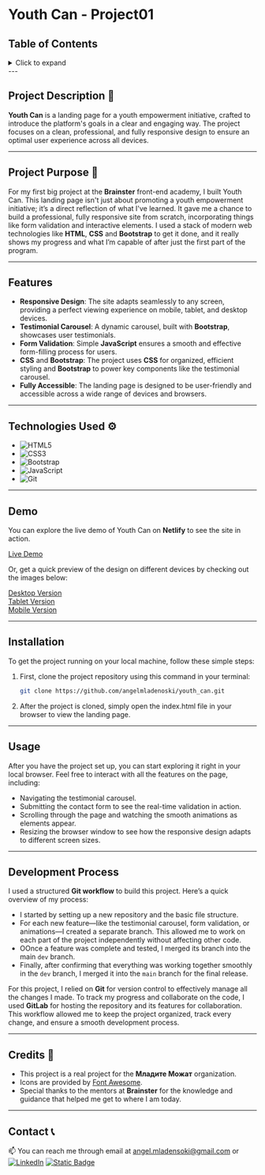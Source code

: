# Youth Can - Project01

## Table of Contents

<details>
  <summary>Click to expand</summary>
  - 📜 Project Description <br>
  - 📖  Project Purpose <br>
  -  ✨ Features <br>
  - 🎥  Demo <br>
  - ⚙️  Technologies Used <br>
  - 🔨  Installation <br>
  -  🚀 Usage <br>
  -  💻 Development Process <br>
  -  📝 Credits <br>
  - 📞  Contact <br>
</details>
---

## Project Description 📜

**Youth Can** is a landing page for a youth empowerment initiative, crafted to introduce the platform's goals in a clear and engaging way. The project focuses on a clean, professional, and fully responsive design to ensure an optimal user experience across all devices.

---

## Project Purpose 📖

For my first big project at the **Brainster** front-end academy, I built Youth Can. This landing page isn't just about promoting a youth empowerment initiative; it’s a direct reflection of what I've learned. It gave me a chance to build a professional, fully responsive site from scratch, incorporating things like form validation and interactive elements. I used a stack of modern web technologies like **HTML**, **CSS** and **Bootstrap** to get it done, and it really shows my progress and what I’m capable of after just the first part of the program.

---

## Features

- **Responsive Design**: The site adapts seamlessly to any screen, providing a perfect viewing experience on mobile, tablet, and desktop devices.
- **Testimonial Carousel**: A dynamic carousel, built with **Bootstrap**, showcases user testimonials.
- **Form Validation**: Simple **JavaScript** ensures a smooth and effective form-filling process for users.
- **CSS** and **Bootstrap**: The project uses **CSS** for organized, efficient styling and **Bootstrap** to power key components like the testimonial carousel.
- **Fully Accessible**: The landing page is designed to be user-friendly and accessible across a wide range of devices and browsers.

---

## Technologies Used ⚙️

- ![HTML5](https://img.shields.io/badge/HTML5-E34F26?style=flat-square&logo=html5&logoColor=white)
- ![CSS3](https://img.shields.io/badge/CSS3-1572B6?style=flat-square&logo=css3&logoColor=white)
- ![Bootstrap](https://img.shields.io/badge/Bootstrap-563D7C?style=flat-square&logo=bootstrap&logoColor=white)
- ![JavaScript](https://img.shields.io/badge/JavaScript-F7DF1E?style=flat-square&logo=javascript&logoColor=black)
- ![Git](https://img.shields.io/badge/Git-F05032?style=flat-square&logo=git&logoColor=white)

---

## Demo

You can explore the live demo of Youth Can on **Netlify** to see the site in action.

<a href="https://youthcanangelmladenski.netlify.app/" target="_blank">Live Demo</a>

Or, get a quick preview of the design on different devices by checking out the images below:

<a href="https://i.imghippo.com/files/zher2006uKw.png" target="_blank">Desktop Version</a>
<br>
<a href="https://i.imghippo.com/files/ptJ7928.png" target="_blank">Tablet Version</a>
<br>
<a href="https://i.imghippo.com/files/MoL7038oCI.png" target="_blank">Mobile Version</a>

---

## Installation

To get the project running on your local machine, follow these simple steps:

1. First, clone the project repository using this command in your terminal:
   ```bash
   git clone https://github.com/angelmladenoski/youth_can.git
   ```
2. After the project is cloned, simply open the index.html file in your browser to view the landing page.

---

## Usage

After you have the project set up, you can start exploring it right in your local browser. Feel free to interact with all the features on the page, including:

- Navigating the testimonial carousel.
- Submitting the contact form to see the real-time validation in action.
- Scrolling through the page and watching the smooth animations as elements appear.
- Resizing the browser window to see how the responsive design adapts to different screen sizes.

---

## Development Process

I used a structured **Git workflow** to build this project. Here’s a quick overview of my process:

- I started by setting up a new repository and the basic file structure.
- For each new feature—like the testimonial carousel, form validation, or animations—I created a separate branch. This allowed me to work on each part of the project independently without affecting other code.
- OOnce a feature was complete and tested, I merged its branch into the main `dev` branch.
- Finally, after confirming that everything was working together smoothly in the `dev` branch, I merged it into the `main` branch for the final release.

For this project, I relied on **Git** for version control to effectively manage all the changes I made. To track my progress and collaborate on the code, I used **GitLab** for hosting the repository and its features for collaboration. This workflow allowed me to keep the project organized, track every change, and ensure a smooth development process.

---

## Credits 📝

- This project is a real project for the **Младите Можат** organization.
- Icons are provided by [Font Awesome](https://fontawesome.com/).
- Special thanks to the mentors at **Brainster** for the knowledge and guidance that helped me get to where I am today.

---

## Contact 📞

📫 You can reach me through email at [angel.mladensoki@gmail.com](mailto:angel.mladenoski@gmail.com)
or
[![LinkedIn](https://img.shields.io/badge/LinkedIn-%230077B5.svg?logo=linkedin&logoColor=white)](https://www.linkedin.com/in/angel-mladenoski-46a27330a/)
[![Static Badge](https://img.shields.io/badge/GitHub-white?style=flat&logo=github&logoColor=black&logoSize=auto&labelColor=white&color=white&cacheSeconds=3600&link=https%3A%2F%2Fgithub.com%2Fmakedonkatochevska)](https://github.com/angelmladenoski)
